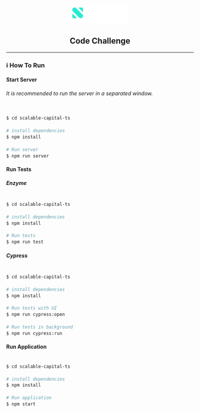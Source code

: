 <h2 align="center">
    <img src="./src/assets/logo.svg" width="30%">
</h2>

<h2 align="center">
    Code Challenge
</h2>

---

### :information_source: How To Run

#### Start Server

###### It is recommended to run the server in a separated window.

```bash

$ cd scalable-capital-ts

# install dependencies
$ npm install

# Run server
$ npm run server
```

#### Run Tests

##### Enzyme

```bash

$ cd scalable-capital-ts

# install dependencies
$ npm install

# Run tests
$ npm run test
```

##### Cypress

```bash

$ cd scalable-capital-ts

# install dependencies
$ npm install

# Run tests with UI
$ npm run cypress:open

# Run tests in background
$ npm run cypress:run
```

#### Run Application

```bash

$ cd scalable-capital-ts

# install dependencies
$ npm install

# Run application
$ npm start
```